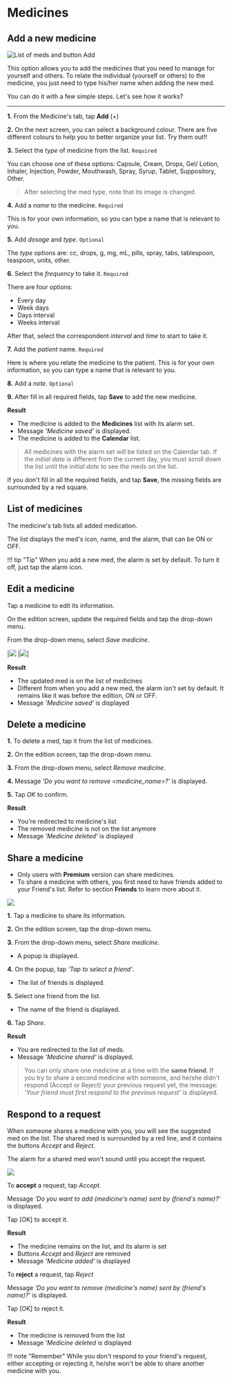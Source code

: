 # Medicines

## Add a new medicine

![List of meds and button Add](/images/medicine.png)

This option allows you to add the medicines that you need to manage for yourself and others. To relate the individual (yourself or others) to the medicine, you just need to type his/her name when adding the new med. 

You can do it with a few simple steps. Let's see how it works?

-----

**1.** From the Medicine's tab, tap **Add** (+)

**2.** On the next screen, you can select a background colour. There are five different colours to help you to better organize your list. Try them out!!

**3.** Select the *type* of medicine from the list. `Required`

You can choose one of these options: Capsule, Cream, Drops, Gel/ Lotion, Inhaler, Injection, Powder, Mouthwash, Spray, Syrup, Tablet, Suppository, Other.

> After selecting the med type, note that its image is changed.

**4.** Add a *name* to the medicine. `Required`

This is for your own information, so you can type a name that is relevant to you.

**5.** Add *dosage* and *type*. `Optional`

The *type* options are: cc, drops, g, mg, mL, pills, spray, tabs, tablespoon, teaspoon, units, other.

**6.** Select the *frequency* to take it. `Required`

There are four options:

- Every day
- Week days
- Days interval
- Weeks interval

After that, select the correspondent *interval* and *time* to start to take it.

**7.** Add the *patient* name. `Required`

Here is where you relate the medicine to the patient. This is for your own information, so you can type a name that is relevant to you.

**8.** Add a *note*. `Optional`

**9.** After fill in all required fields, tap **Save** to add the new medicine.

**Result**

- The medicine is added to the **Medicines** list with its alarm set.
- Message *'Medicine saved'* is displayed.
- The medicine is added to the **Calendar** list.


> All medicines with the alarm set will be listed on the Calendar tab. If the *initial date* is different from the current day, you must scroll down the list until the *initial date* to see the meds on the list.
  
If you don't fill in all the required fields, and tap **Save**, the missing fields are surrounded by a red square.

## List of medicines

The medicine's tab lists all added medication.

The list displays the med's icon, name, and the alarm, that can be ON or OFF.

!!! tip "Tip"
	When you add a new med, the alarm is set by default. To turn it off, just tap the alarm icon.


## Edit a medicine

Tap a medicine to edit its information.

On the edition screen, update the required fields and tap the drop-down menu.

From the drop-down menu, select *Save medicine*.

|![](/images/medicine_editor01.png) |![](/images/medicine_editor03.png)|

**Result**

- The updated med is on the list of medicines
- Different from when you add a new med, the alarm isn't set by default. It remains like it was before the edition, ON or OFF. 
- Message *'Medicine saved'* is displayed


## Delete a medicine

**1.** To delete a med, tap it from the list of medicines.

**2.** On the edition screen, tap the drop-down menu.

**3.** From the drop-down menu, select *Remove medicine*.

**4.** Message *'Do you want to remove <medicine_name>?'* is displayed.

**5.** Tap *OK* to confirm.

**Result**

- You're redirected to medicine's list
- The removed medicine is not on the list anymore
- Message *'Medicine deleted'* is displayed


## Share a medicine

- Only users with **Premium** version can share medicines.
- To share a medicine with others, you first need to have friends added to your Friend's list. Refer to section **Friends** to learn more about it.

![](images/share_medicine2.png)

**1.** Tap a medicine to share its information.

**2.** On the edition screen, tap the drop-down menu.

**3.** From the drop-down menu, select *Share medicine*.

- A popup is displayed.

**4.** On the popup, tap *'Tap to select a friend'*.

- The list of friends is displayed.

**5.** Select one friend from the list.

- The name of the friend is displayed.

**6.** Tap *Share*.

**Result**

- You are redirected to the list of meds.
- Message *'Medicine shared'* is displayed.

> You can only share one medicine at a time with the **same friend**. If you try to share a second medicine with someone, and he/she didn't respond (Accept or Reject) your previous request yet, the message: *'Your friend must first respond to the previous request'* is displayed.


## Respond to a request

When someone shares a medicine with you, you will see the suggested med on the list. The shared med is surrounded by a red line, and it contains the buttons *Accept* and *Reject*.

The alarm for a shared med won't sound until you accept the request.

![](/images/medicine.png)


To **accept** a request, tap *Accept*.

Message *'Do you want to add (medicine's name) sent by (friend's name)?'* is displayed.

Tap [OK] to accept it.

**Result**

- The medicine remains on the list, and its alarm is set
- Buttons *Accept* and *Reject* are removed
- Message *'Medicine added'* is displayed

To **reject** a request, tap *Reject*

Message *'Do you want to remove (medicine's name) sent by (friend's name)?'* is displayed.

Tap [OK] to reject it.

**Result**

- The medicine is removed from the list
- Message *'Medicine deleted* is displayed

!!! note "Remember"
	While you don't respond to your friend's request, either accepting or rejecting it, he/she won't be able to share another medicine with you.